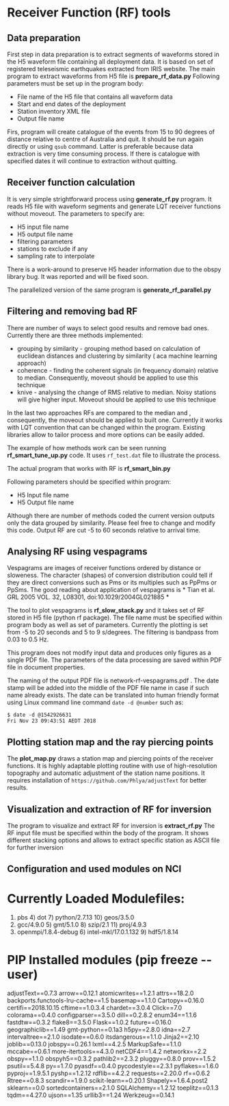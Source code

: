 # Receiver Function (RF) tools


## Data preparation

First step in data preparation is to extract segments of waveforms stored in the H5 waveform file containing all deployment data.
It is based on set of registered teleseismic earthquakes extracted from IRIS website. 
The main program to extract waveforms from H5 file is **prepare_rf_data.py** 
Following parameters must be set up in the program body:

 - File name of the H5 file that contains all waveform data
 - Start and end dates of the deployment
 - Station inventory XML file
 - Output file name

Firs, program will create catalogue of the events from 15 to 90 degrees of distance relative to centre of Australia and quit. It should be run again directly or using `qsub` command.
Latter is preferable because data extraction is very time consuming process. If there is catalogue with specified dates it will continue to extraction without quitting.


## Receiver function calculation

It is very simple strightforward process using **generate_rf.py** program. It reads H5 file with waveform segments and generate LQT receiver functions without moveout.
The parameters to specify are:

 - H5 input file name
 - H5 output file name
 - filtering parameters
 - stations to exclude if any
 - sampling rate to interpolate

There is a work-around to preserve H5 header information due to the obspy library bug. It was reported and will be fixed soon.

The parallelized version of the same program is **generate_rf_parallel.py** 


## Filtering and removing bad RF

There are number of ways to select good results and remove bad ones. 
Currently there are three methods implemented:

  - grouping by similarity - grouping method based on calculation of euclidean distances and clustering by similarity ( aca machine learning approach)
  - coherence - finding the coherent signals (in frequency domain) relative to median. Consequently, moveout should be applied to use this technique
  - knive - analysing the change of RMS relative to median. Noisy stations will give higher input. Moveout should be applied to use this technique

In the last two approaches RFs are compared to the median and , consequently, the moveout should be applied to built one.
Currently it works with LQT convention that can be changed within the program. Existing libraries allow to tailor process and more options can be easily added.

The example of how methods work can be seen running **rf_smart_tune_up.py** code. It uses `rf_test.dat` file to illustrate the process.

The actual program that works with RF is **rf_smart_bin.py**

Following parameters should be specified within program:

- H5 Input file name
- H5 Output file name

Although there are number of methods coded the current version outputs only the data grouped by similarity. Please feel free to change and modify this code.
Output RF are cut -5 to 60 seconds relative to arrival time.

## Analysing RF using vespagrams

Vespagrams are images of receiver functions ordered by distance or sloweness. The character (shapes) of conversion distribution
could tell if they are direct conversions such as Pms or its multiples such as PpPms or PpSms.
The good reading about application of vespagrams is * Tian et al. GRL 2005 VOL. 32, L08301, doi:10.1029/2004GL021885 *

The tool to plot vespagrams is **rf_slow_stack.py** and it takes set of RF stored in H5 file (python rf package). 
The file name must be specified within program body as well as set of parameters. Currently the plotting is set from -5 to 20 seconds and 5 to 9 s/degrees.
The filtering is bandpass from 0.03 to 0.5 Hz.

This program does not modify input data and produces only figures as a single PDF file. The parameters of the data processing are saved within PDF file in document properties.

The naming of the output PDF file is network-rf-vespagrams.pdf . The date stamp will be added into the middle of the PDF file name in case if such name already exists.
The date can be translated into human friendly format using Linux command line command `date -d @number` such as:
 
```
$ date -d @1542926631
Fri Nov 23 09:43:51 AEDT 2018
```

## Plotting station map and the ray piercing points

The **plot_map.py** draws a station map and piercing points of the receiver functions. It is highly adaptable plotting routine with use of high-resolution topography and automatic adjustment of the station name positions. It requires installation of `https://github.com/Phlya/adjustText` for better results.

## Visualization and extraction of RF for inversion

The program to visualize and extract RF for inversion is **extract_rf.py**
The RF input file must be specified within the body of the program.
It shows different stacking options and allows to extract specific station as ASCII file for further inversion 


## Configuration and used modules on NCI

# Currently Loaded Modulefiles:
  1) pbs                    4) dot                    7) python/2.7.13         10) geos/3.5.0
  2) gcc/4.9.0              5) gmt/5.1.0              8) szip/2.1              11) proj/4.9.3
  3) openmpi/1.8.4-debug    6) intel-mkl/17.0.1.132   9) hdf5/1.8.14

# PIP Installed modules (pip freeze --user)

adjustText==0.7.3
arrow==0.12.1
atomicwrites==1.2.1
attrs==18.2.0
backports.functools-lru-cache==1.5
basemap==1.1.0
Cartopy==0.16.0
certifi==2018.10.15
cftime==1.0.3.4
chardet==3.0.4
Click==7.0
colorama==0.4.0
configparser==3.5.0
dill==0.2.8.2
enum34==1.1.6
fastdtw==0.3.2
flake8==3.5.0
Flask==1.0.2
future==0.16.0
geographiclib==1.49
gmt-python==0.1a3
h5py==2.8.0
idna==2.7
intervaltree==2.1.0
isodate==0.6.0
itsdangerous==1.1.0
Jinja2==2.10
joblib==0.13.0
jobspy==0.26.1
lxml==4.2.5
MarkupSafe==1.1.0
mccabe==0.6.1
more-itertools==4.3.0
netCDF4==1.4.2
networkx==2.2
obspy==1.1.0
obspyh5==0.3.2
pathlib2==2.3.2
pluggy==0.8.0
prov==1.5.2
psutil==5.4.8
py==1.7.0
pyasdf==0.4.0
pycodestyle==2.3.1
pyflakes==1.6.0
pyproj==1.9.5.1
pyshp==1.2.12
rdflib==4.2.2
requests==2.20.0
rf==0.6.2
Rtree==0.8.3
scandir==1.9.0
scikit-learn==0.20.1
Shapely==1.6.4.post2
sklearn==0.0
sortedcontainers==2.1.0
SQLAlchemy==1.2.12
toeplitz==0.1.3
tqdm==4.27.0
ujson==1.35
urllib3==1.24
Werkzeug==0.14.1
